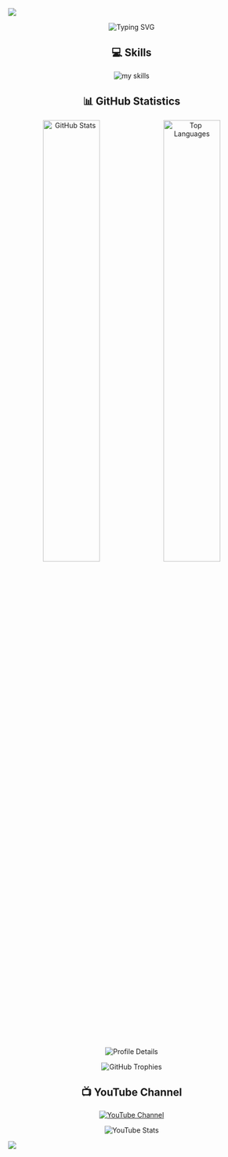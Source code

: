 <!-- Modern Header -->
<img src="https://capsule-render.vercel.app/api?type=waving&color=0:064e3b,50:065f46,100:00d451&height=200&section=header&text=Hi%20there%20👋&fontSize=65&fontAlign=50&fontAlignY=40&fontColor=ffffff&animation=twinkling" />

<!-- Typing Animation -->
<p align="center">
  <img src="https://readme-typing-svg.herokuapp.com?font=Fira+Code&size=20&duration=3000&pause=1000&color=00d451&center=true&vCenter=true&multiline=true&width=600&height=100&lines=Computer+Science+%26+Data+Science+Student;Studying+at+Monash+University+Malaysia+🇲🇾;AI+%7C+ML+%7C+Web+Development+%7C+Music" alt="Typing SVG" />
</p>

<h2 align="center">💻 Skills</h2>
<p align="center">
  <img alt="my skills"
    src="https://skillicons.dev/icons?theme=dark&perline=10&i=py,r,js,ts,html,css,react,nextjs,astro,php,mysql,postgresql,firebase,aws,git,github,wordpress,linux,figma" />
</p>


<h2 align="center">📊 GitHub Statistics</h2>


<!-- GitHub Stats Cards -->
<p align="center">
  <img src="https://github-readme-stats.vercel.app/api?username=rayramy04&count_private=true&show_icons=true&include_all_commits=true&theme=gotham&hide_border=true" alt="GitHub Stats" width="48%" />
  <img src="https://github-readme-stats.vercel.app/api/top-langs/?username=rayramy04&theme=gotham&hide_border=true&layout=compact" alt="Top Languages" width="48%" />
</p>

<!-- Profile Summary Cards -->
<p align="center">
  <img src="https://github-profile-summary-cards.vercel.app/api/cards/profile-details?username=rayramy04&theme=gotham" alt="Profile Details" />
</p>


<!-- GitHub Trophies -->
<p align="center">
  <img src="https://github-profile-trophy.vercel.app/?username=rayramy04&theme=gitdimmed&no-frame=true&margin-w=10" alt="GitHub Trophies" />
</p>

<!-- Currently Playing Spotify (you can uncomment and add your Spotify if needed) -->
<!--
<h2 align="center">🎵 Currently Playing</h2>
<p align="center">
  <img src="https://spotify-github-profile.vercel.app/api/spotify?background_color=0d1117&border_color=ffffff" alt="Spotify Now Playing" />
</p>
-->

<h2 align="center">📺 YouTube Channel</h2>
<p align="center">
  <a href="https://www.youtube.com/@ray_pianocover">
    <img src="https://img.shields.io/badge/YouTube-ray_pianocover-red?style=for-the-badge&logo=youtube&logoColor=white" alt="YouTube Channel" />
  </a>
</p>

<p align="center">
  <img src="https://youtube-stats-card.vercel.app/api?channelid=UC6ljdPxxc12O3BMZzHnJWHg&theme=gotham" alt="YouTube Stats" />
</p>

<!-- Wave Footer -->
<img src="https://capsule-render.vercel.app/api?type=waving&color=0:00d451,50:065f46,100:064e3b&height=120&section=footer" />
